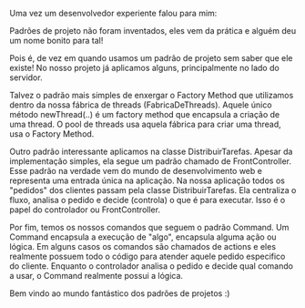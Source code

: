 

Uma vez um desenvolvedor experiente falou para mim:

Padrões de projeto não foram inventados, eles vem da prática e alguém deu um nome bonito para tal!

Pois é, de vez em quando usamos um padrão de projeto sem saber que ele existe! No nosso projeto já aplicamos alguns, principalmente no lado do servidor.

Talvez o padrão mais simples de enxergar o Factory Method que utilizamos dentro da nossa fábrica de threads (FabricaDeThreads). Aquele único método newThread(..) é um factory method que encapsula a criação de uma thread. O pool de threads usa aquela fábrica para criar uma thread, usa o Factory Method.

Outro padrão interessante aplicamos na classe DistribuirTarefas. Apesar da implementação simples, ela segue um padrão chamado de FrontController. Esse padrão na verdade vem do mundo de desenvolvimento web e representa uma entrada única na aplicação. Na nossa aplicação todos os "pedidos" dos clientes passam pela classe DistribuirTarefas. Ela centraliza o fluxo, analisa o pedido e decide (controla) o que é para executar. Isso é o papel do controlador ou FrontController.

Por fim, temos os nossos comandos que seguem o padrão Command. Um Command encapsula a execução de "algo", encapsula alguma ação ou lógica. Em alguns casos os comandos são chamados de actions e eles realmente possuem todo o código para atender aquele pedido especifico do cliente. Enquanto o controlador analisa o pedido e decide qual comando a usar, o Command realmente possui a lógica.

Bem vindo ao mundo fantástico dos padrões de projetos :)
